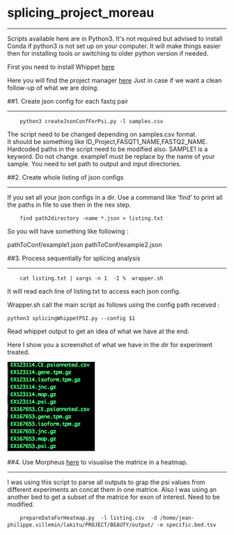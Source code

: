 # splicing_project_moreau

---

Scripts available here are in Python3.
It's not required but advised to install Conda if python3 is not set up on your computer.
It will make things easier then for installing tools or switching to older python version if needed.

First you need to install Whippet [here](https://github.com/timbitz/Whippet.jl)  

Here you will find the project manager [here](https://trello.com/b/XFuccCgE/splicingprojectcolab)
Just in case if we want a clean follow-up of what we are doing.

##1. Create json config for each fastq pair

---

```shell
    python3 createJsonConfForPsi.py -l samples.csv 
```

The script need to be changed depending on samples.csv format.  
It should be something like ID_Project,FASQT1_NAME,FASTQ2_NAME.
Hardcoded paths in the script need to be modified also.
SAMPLE1 is a keyword. Do not change.
example1 must be replace by the name of your sample.
You need to set path to output and input directories.

##2. Create whole listing of json configs

---

If you set all your json configs in a dir. Use a command like 'find' to print all the paths in file to use then in the nex step.

```shell
	find path2directory -name *.json > listing.txt
```

So you will have something like following : 

pathToConf/example1.json
pathToConf/example2.json

##3. Process sequentially for splicing analysis

---
```shell
	cat listing.txt | xargs -n 1  -I %  wrapper.sh 
```

It will read each line of listing.txt to access each json config.

Wrapper.sh call the main script as follows using the config path received :

```shell
python3 splicingWhippetPSI.py --config $1
```

Read whippet output to get an idea of what we have at the end.

Here I show you a screenshot of what we have in the dir for experiment treated.

![alt text](https://github.com/LucoLab/splicing_project_moreau/blob/master/img/main_output.png "Outputs")


##4. Use Morpheus [here](https://software.broadinstitute.org/morpheus/) to visualise the matrice in a heatmap.

---

I was using this script to parse all outputs to grap the psi values from different experiments an concat them in one matrice. 
Also I was using an another bed to get a subset of the matrice for exon of interest.
Need to be modified.

```shell
    prepareDataForHeatmap.py  -l listing.csv  -d /home/jean-philippe.villemin/lakitu/PROJECT/BEAUTY/output/ -e specific.bed.tsv
```
